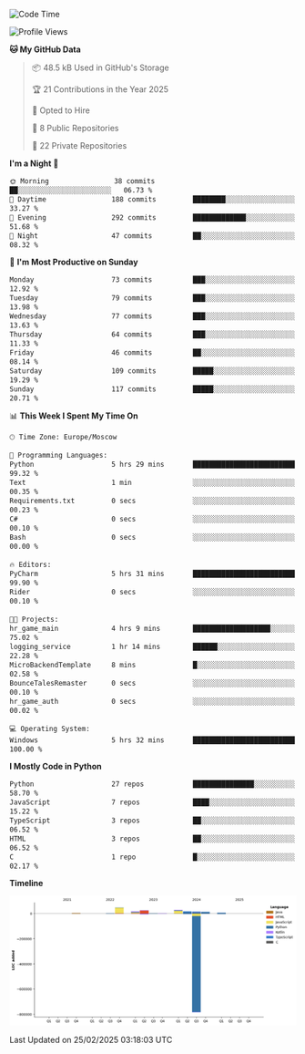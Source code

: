 <!--START_SECTION:waka-->
![Code Time](http://img.shields.io/badge/Code%20Time-610%20hrs%2021%20mins-blue)

![Profile Views](http://img.shields.io/badge/Profile%20Views-0-blue)

**🐱 My GitHub Data** 

> 📦 48.5 kB Used in GitHub's Storage 
 > 
> 🏆 21 Contributions in the Year 2025
 > 
> 💼 Opted to Hire
 > 
> 📜 8 Public Repositories 
 > 
> 🔑 22 Private Repositories 
 > 
**I'm a Night 🦉** 

```text
🌞 Morning                38 commits          ██░░░░░░░░░░░░░░░░░░░░░░░   06.73 % 
🌆 Daytime                188 commits         ████████░░░░░░░░░░░░░░░░░   33.27 % 
🌃 Evening                292 commits         █████████████░░░░░░░░░░░░   51.68 % 
🌙 Night                  47 commits          ██░░░░░░░░░░░░░░░░░░░░░░░   08.32 % 
```
📅 **I'm Most Productive on Sunday** 

```text
Monday                   73 commits          ███░░░░░░░░░░░░░░░░░░░░░░   12.92 % 
Tuesday                  79 commits          ███░░░░░░░░░░░░░░░░░░░░░░   13.98 % 
Wednesday                77 commits          ███░░░░░░░░░░░░░░░░░░░░░░   13.63 % 
Thursday                 64 commits          ███░░░░░░░░░░░░░░░░░░░░░░   11.33 % 
Friday                   46 commits          ██░░░░░░░░░░░░░░░░░░░░░░░   08.14 % 
Saturday                 109 commits         █████░░░░░░░░░░░░░░░░░░░░   19.29 % 
Sunday                   117 commits         █████░░░░░░░░░░░░░░░░░░░░   20.71 % 
```


📊 **This Week I Spent My Time On** 

```text
🕑︎ Time Zone: Europe/Moscow

💬 Programming Languages: 
Python                   5 hrs 29 mins       █████████████████████████   99.32 % 
Text                     1 min               ░░░░░░░░░░░░░░░░░░░░░░░░░   00.35 % 
Requirements.txt         0 secs              ░░░░░░░░░░░░░░░░░░░░░░░░░   00.23 % 
C#                       0 secs              ░░░░░░░░░░░░░░░░░░░░░░░░░   00.10 % 
Bash                     0 secs              ░░░░░░░░░░░░░░░░░░░░░░░░░   00.00 % 

🔥 Editors: 
PyCharm                  5 hrs 31 mins       █████████████████████████   99.90 % 
Rider                    0 secs              ░░░░░░░░░░░░░░░░░░░░░░░░░   00.10 % 

🐱‍💻 Projects: 
hr_game_main             4 hrs 9 mins        ███████████████████░░░░░░   75.02 % 
logging_service          1 hr 14 mins        ██████░░░░░░░░░░░░░░░░░░░   22.28 % 
MicroBackendTemplate     8 mins              █░░░░░░░░░░░░░░░░░░░░░░░░   02.58 % 
BounceTalesRemaster      0 secs              ░░░░░░░░░░░░░░░░░░░░░░░░░   00.10 % 
hr_game_auth             0 secs              ░░░░░░░░░░░░░░░░░░░░░░░░░   00.02 % 

💻 Operating System: 
Windows                  5 hrs 32 mins       █████████████████████████   100.00 % 
```

**I Mostly Code in Python** 

```text
Python                   27 repos            ███████████████░░░░░░░░░░   58.70 % 
JavaScript               7 repos             ████░░░░░░░░░░░░░░░░░░░░░   15.22 % 
TypeScript               3 repos             ██░░░░░░░░░░░░░░░░░░░░░░░   06.52 % 
HTML                     3 repos             ██░░░░░░░░░░░░░░░░░░░░░░░   06.52 % 
C                        1 repo              █░░░░░░░░░░░░░░░░░░░░░░░░   02.17 % 
```



**Timeline**

![Lines of Code chart](https://raw.githubusercontent.com/adlemx/adlemx/main/assets/bar_graph.png)


 Last Updated on 25/02/2025 03:18:03 UTC
<!--END_SECTION:waka-->
